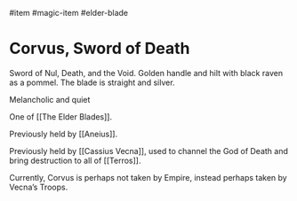 #item #magic-item #elder-blade
# Corvus, Sword of Death 
Sword of Nul, Death, and the Void. Golden handle and hilt with black raven as a pommel. The blade is straight and silver. 

Melancholic and quiet

One of [[The Elder Blades]].

Previously held by [[Aneius]].

Previously held by [[Cassius Vecna]], used to channel the God of Death and bring destruction to all of [[Terros]].

Currently, Corvus is perhaps not taken by Empire, instead perhaps taken by Vecna’s Troops.